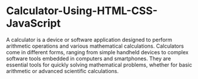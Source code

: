# Calculator-Using-HTML-CSS-JavaScript
A calculator is a device or software application designed to perform arithmetic operations and various mathematical calculations. 
Calculators come in different forms, ranging from simple handheld devices to complex software tools embedded in computers and smartphones. 
They are essential tools for quickly solving mathematical problems, whether for basic arithmetic or advanced scientific calculations.



